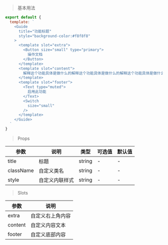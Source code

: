 > 基本用法

```js
export default {
  template: `
    <Guide
      title="功能标题"
      style="background-color:#f8f8f8"
    >
      <template slot="extra">
        <Button size="small" type="primary">
          操作文档
        </Button>
      </template>
      <template slot="content">
        解释这个功能具体是做什么的解释这个功能具体是做什么的解释这个功能具体是做什么的解释这个功能具体是做什么的解释这个功能具体是做什么的
      </template>
      <template slot="footer">
        <Text type="muted">
          启用此功能
        </Text>
        <Switch
          size="small"
        />
      </template>
    </Guide>
  `
}
```

> Props

参数 | 说明 | 类型 | 可选值 | 默认值
---|---|---|---|---
title | 标题 | string | - | -
className | 自定义类名 | string | - | -
style | 自定义内联样式 | string | - | -

> Slots

参数 | 说明
---|---
extra | 自定义右上角内容
content | 自定义内容文本
footer | 自定义底部内容
